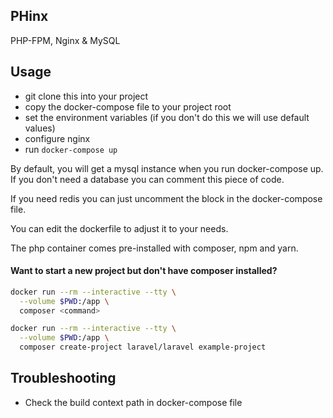 ## PHinx
PHP-FPM, Nginx & MySQL

## Usage
* git clone this into your project
* copy the docker-compose file to your project root
* set the environment variables (if you don't do this we will use default values)
* configure nginx
* run ```docker-compose up```

By default, you will get a mysql instance when you run docker-compose up. If you don't need a database you can comment this piece of code.

If you need redis you can just uncomment the block in the docker-compose file.

You can edit the dockerfile to adjust it to your needs.

The php container comes pre-installed with composer, npm and yarn.

#### Want to start a new project but don't have composer installed?
```bash
docker run --rm --interactive --tty \
  --volume $PWD:/app \
  composer <command>
```

```bash
docker run --rm --interactive --tty \
  --volume $PWD:/app \
  composer create-project laravel/laravel example-project
```

## Troubleshooting
* Check the build context path in docker-compose file